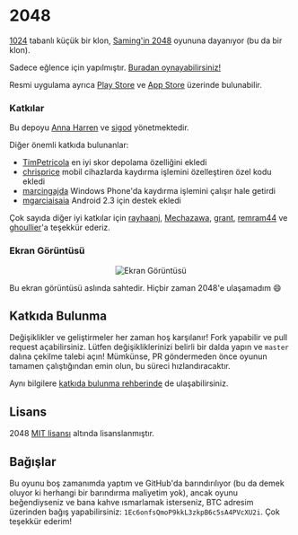 # 2048
[1024](https://play.google.com/store/apps/details?id=com.veewo.a1024) tabanlı küçük bir klon, [Saming'in 2048](http://saming.fr/p/2048/) oyununa dayanıyor (bu da bir klon).

Sadece eğlence için yapılmıştır. [Buradan oynayabilirsiniz!](http://gabrielecirulli.github.io/2048/)

Resmi uygulama ayrıca [Play Store](https://play.google.com/store/apps/details?id=com.gabrielecirulli.app2048) ve [App Store](https://itunes.apple.com/us/app/2048-by-gabriele-cirulli/id868076805) üzerinde bulunabilir.

### Katkılar

Bu depoyu [Anna Harren](https://github.com/iirelu/) ve [sigod](https://github.com/sigod) yönetmektedir.

Diğer önemli katkıda bulunanlar:

 - [TimPetricola](https://github.com/TimPetricola) en iyi skor depolama özelliğini ekledi
 - [chrisprice](https://github.com/chrisprice) mobil cihazlarda kaydırma işlemini özelleştiren özel kodu ekledi
 - [marcingajda](https://github.com/marcingajda) Windows Phone'da kaydırma işlemini çalışır hale getirdi
 - [mgarciaisaia](https://github.com/mgarciaisaia) Android 2.3 için destek ekledi

Çok sayıda diğer iyi katkılar için [rayhaanj](https://github.com/rayhaanj), [Mechazawa](https://github.com/Mechazawa), [grant](https://github.com/grant), [remram44](https://github.com/remram44) ve [ghoullier](https://github.com/ghoullier)'a teşekkür ederiz.

### Ekran Görüntüsü

<p align="center">
  <img src="https://cloud.githubusercontent.com/assets/1175750/8614312/280e5dc2-26f1-11e5-9f1f-5891c3ca8b26.png" alt="Ekran Görüntüsü"/>
</p>

Bu ekran görüntüsü aslında sahtedir. Hiçbir zaman 2048'e ulaşamadım :smile:

## Katkıda Bulunma
Değişiklikler ve geliştirmeler her zaman hoş karşılanır! Fork yapabilir ve pull request açabilirsiniz. Lütfen değişikliklerinizi belirli bir dalda yapın ve `master` dalına çekilme talebi açın! Mümkünse, PR göndermeden önce oyunun tamamen çalıştığından emin olun, bu süreci hızlandıracaktır.

Aynı bilgilere [katkıda bulunma rehberinde](https://github.com/gabrielecirulli/2048/blob/master/CONTRIBUTING.md) de ulaşabilirsiniz.

## Lisans
2048 [MIT lisansı](https://github.com/gabrielecirulli/2048/blob/master/LICENSE.txt) altında lisanslanmıştır.

## Bağışlar
Bu oyunu boş zamanımda yaptım ve GitHub'da barındırılıyor (bu da demek oluyor ki herhangi bir barındırma maliyetim yok), ancak oyunu beğendiyseniz ve bana kahve ısmarlamak isterseniz, BTC adresim üzerinden bağış yapabilirsiniz: `1Ec6onfsQmoP9kkL3zkpB6c5sA4PVcXU2i`. Çok teşekkür ederim!
